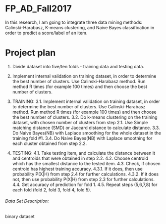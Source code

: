 # FP_AD_Fall2017

In this research, I am going to integrate three data mining methods: Calinski-Harabasz, K-means clustering, and Naive Bayes classification in order to predict a score/label of an item.

# Project plan
1. Divide dataset into five/ten folds - training data and testing data.
2. Implement internal validation on training dataset, in order to determine the best number of clusters. Use Calinski-Harabasz method. Run method R times (for example 100 times) and then choose the best number of clusters.

3. TRAINING:
   3.1. Implement internal validation on training dataset, in order to determine the best number of clusters. Use Calinski-Harabasz method. Run method R times (for example 100 times) and then choose the best number of clusters.
3.2. Do k-means clustering on the training dataset, with chosen number of clusters from step 2.1. Use Simple matching distance (SMD) or Jaccard distance to calculate distance.
3.3. Do Naive Bayes(NB) with Laplace smoothing for the whole dataset in the training fold #1.
3.4. Do Naive Bayes(NB) with Laplace smoothing for each cluster obtained from step 2.2.

4. TESTING:
4.1. Take testing item, and calculate the distance between it and centroids that were obtained in step 2.2.
4.2. Choose centroid which has the smallest distance to the tested item.
4.3. Check, if chosen centroid has highest training accuracy.
4.3.1. If it does, then use probability P(X|H) from step 2.4 for further calculations.
4.3.2. If it does not, then use probability P(X|H) from step 2.3 for further calculations.
4.4. Get accuracy of prediction for fold 1.
4.5. Repeat steps (5,6,7,8) for each fold (fold 2, fold 3, fold 4, fold 5).


###### Data Set Description:
  binary dataset

